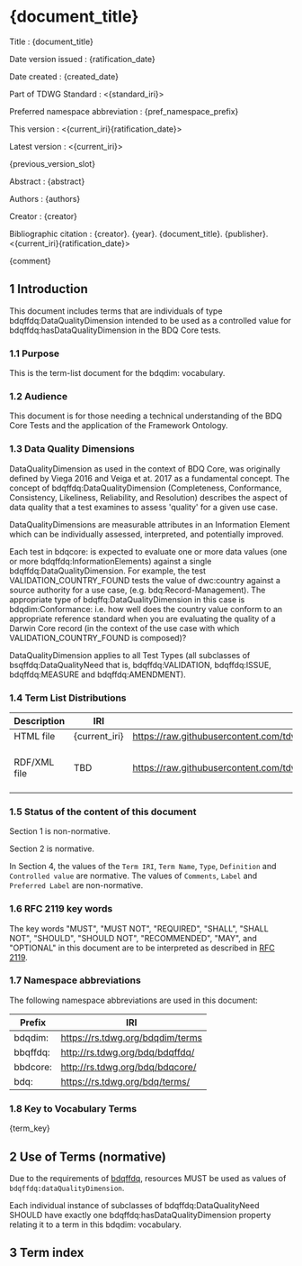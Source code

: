 <!--- Template for header, values provided from yaml configuration --->
# {document_title}

Title
: {document_title}

Date version issued
: {ratification_date}

Date created
: {created_date}

Part of TDWG Standard
: <{standard_iri}>

Preferred namespace abbreviation
: {pref_namespace_prefix}

This version
: <{current_iri}{ratification_date}>

Latest version
: <{current_iri}>

{previous_version_slot}

Abstract
: {abstract}

Authors
: {authors}

Creator
: {creator}

Bibliographic citation
: {creator}. {year}. {document_title}. {publisher}. <{current_iri}{ratification_date}>

{comment}


## 1 Introduction

This document includes terms that are individuals of type bdqffdq:DataQualityDimension intended to be used as a controlled value for bdqffdq:hasDataQualityDimension in the BDQ Core tests.

### 1.1 Purpose

This is the term-list document for the bdqdim: vocabulary.

### 1.2 Audience

This document is for those needing a technical understanding of the BDQ Core Tests and the application of the Framework Ontology.

### 1.3 Data Quality Dimensions 

DataQualityDimension as used in the context of BDQ Core, was originally defined by Viega 2016 and Veiga et at. 2017 as a fundamental concept. The concept of bdqffdq:DataQualityDimension (Completeness, Conformance, Consistency, Likeliness, Reliability, and Resolution) describes the aspect of data quality that a test examines to assess 'quality' for a given use case.

DataQualityDimensions are measurable attributes in an Information Element which can be individually assessed, interpreted, and potentially improved.

Each test in bdqcore: is expected to evaluate one or more data values (one or more bdqffdq:InformationElements) against a single bdqffdq:DataQualityDimension. For example, the test VALIDATION_COUNTRY_FOUND tests the value of dwc:country against a source authority for a use case, (e.g.  bdq:Record-Management).  The appropriate type of bdqffq:DataQualityDimension in this case is bdqdim:Conformance: i.e. how well does the country value conform to an appropriate reference standard when you are evaluating the quality of a Darwin Core record (in the context of the use case with which VALIDATION_COUNTRY_FOUND is composed)?

DataQualityDimension applies to all Test Types (all subclasses of bsqffdq:DataQualityNeed that is, bdqffdq:VALIDATION, bdqffdq:ISSUE, bdqffdq:MEASURE and bdqffdq:AMENDMENT).

### 1.4 Term List Distributions

| Description | IRI | Download URL | Note | 
| ----------- | --- | -----------  | ---- | 
| HTML file   | {current_iri} | https://raw.githubusercontent.com/tdwg/bdq/master/tg2/\_review/docs/list/{pref_namespace_prefix}/index.md | This file | 
| RDF/XML file | TBD | https://raw.githubusercontent.com/tdwg/bdq/master/tg2/\_review/dist/{pref_namespace_prefix}.xml | Example for submission, to be generated | 

### 1.5 Status of the content of this document

Section 1 is non-normative.

Section 2 is normative.

In Section 4, the values of the `Term IRI`, `Term Name`, `Type`, `Definition` and `Controlled value` are normative. The values of `Comments`, `Label` and `Preferred Label` are non-normative. 

### 1.6 RFC 2119 key words

The key words "MUST", "MUST NOT", "REQUIRED", "SHALL", "SHALL NOT", "SHOULD", "SHOULD NOT", "RECOMMENDED", "MAY", and "OPTIONAL" in this document are to be interpreted as described in [RFC 2119](https://tools.ietf.org/html/rfc2119).

### 1.7 Namespace abbreviations

The following namespace abbreviations are used in this document:

| Prefix | IRI |
| --- | --- |
| bdqdim:  | https://rs.tdwg.org/bdqdim/terms |
| bbqffdq: | http://rs.tdwg.org/bdq/bdqffdq/  |
| bbdcore: | http://rs.tdwg.org/bdq/bdqcore/  |
| bdq:     | https://rs.tdwg.org/bdq/terms/   |

### 1.8 Key to Vocabulary Terms

{term_key}

## 2 Use of Terms (normative)

Due to the requirements of [bdqffdq](https://rs.tdwg.org/bdqffdq/terms), resources MUST be used as values of `bdqffdq:dataQualityDimension`.

Each individual instance of subclasses of bdqffdq:DataQualityNeed SHOULD have exactly one bdqffdq:hasDataQualityDimension property relating it to a term in this bdqdim: vocabulary.

## 3 Term index
